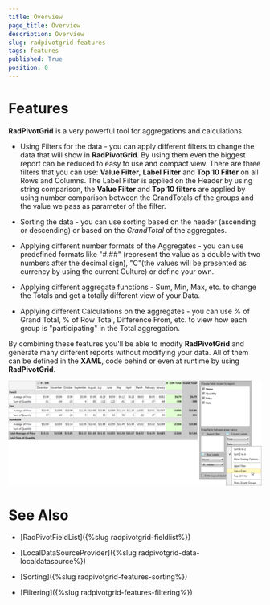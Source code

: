 ```yaml
---
title: Overview
page_title: Overview
description: Overview
slug: radpivotgrid-features
tags: features
published: True
position: 0
---
```


# Features

__RadPivotGrid__ is a very powerful tool for aggregations and calculations.

* Using Filters for the data - you can apply different filters to change the data that will show in __RadPivotGrid__. By using them even the biggest report can be reduced to easy to use and compact view. There are three filters that you can use: __Value Filter__, __Label Filter__ and  __Top 10 Filter__ on all Rows and Columns. The Label Filter is applied on the Header by using string comparison, the __Value Filter__ and __Top 10 filters__ are applied by using number comparison between the GrandTotals of the groups and the value we pass as parameter of the filter.

* Sorting the data - you can use sorting based on the header (ascending or descending) or based on the *GrandTotal* of the aggregates.

* Applying different number formats of the Aggregates - you can use predefined formats like "#.##" (represent the value as a double with two numbers after the decimal sign), "C"(the values will be presented as currency by using the current Culture) or define your own.

* Applying different aggregate functions - Sum, Min, Max, etc. to change the Totals and get a totally different view of your Data.

* Applying different Calculations on the aggregates - you can use % of Grand Total, % of Row Total, Difference From, etc. to view how each group is "participating" in the Total aggregation.

By combining these features you'll be able to modify __RadPivotGrid__ and generate many different reports without modifying your data. All of them can be defined in the __XAML__, code behind or even at runtime by using __RadPivotGrid__.

![Rad Pivot Grid Features 01](images/RadPivotGrid_Features_01.png)

# See Also

 * [RadPivotFieldList]({%slug radpivotgrid-fieldlist%})

 * [LocalDataSourceProvider]({%slug radpivotgrid-data-localdatasource%})

 * [Sorting]({%slug radpivotgrid-features-sorting%})

 * [Filtering]({%slug radpivotgrid-features-filtering%})
